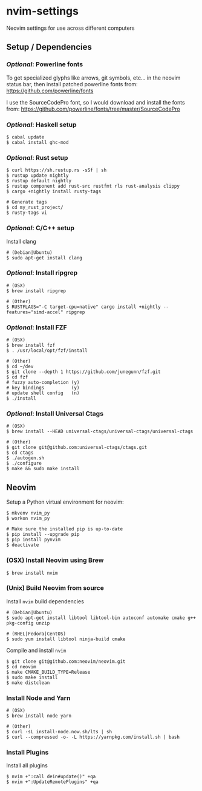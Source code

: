 nvim-settings
=============

Neovim settings for use across different computers


## Setup / Dependencies ##


### _Optional_: Powerline fonts ###

To get specialized glyphs like arrows, git symbols, etc... in the neovim status
bar, then install patched powerline fonts from:
https://github.com/powerline/fonts

I use the SourceCodePro font, so I would download and install the fonts from:
https://github.com/powerline/fonts/tree/master/SourceCodePro


### _Optional_: Haskell setup ###

```
$ cabal update
$ cabal install ghc-mod
```


### _Optional_: Rust setup ###

```
$ curl https://sh.rustup.rs -sSf | sh
$ rustup update nightly
$ rustup default nightly
$ rustup component add rust-src rustfmt rls rust-analysis clippy
$ cargo +nightly install rusty-tags

# Generate tags
$ cd my_rust_project/
$ rusty-tags vi
```


### _Optional_: C/C++ setup ###

Install clang

```
# (Debian|Ubuntu)
$ sudo apt-get install clang
```


### _Optional_: Install ripgrep ###

```
# (OSX)
$ brew install ripgrep

# (Other)
$ RUSTFLAGS="-C target-cpu=native" cargo install +nightly --features="simd-accel" ripgrep
```


### _Optional_: Install FZF ###

```
# (OSX)
$ brew install fzf
$ . /usr/local/opt/fzf/install

# (Other)
$ cd ~/dev
$ git clone --depth 1 https://github.com/junegunn/fzf.git
$ cd fzf
# fuzzy auto-completion (y)
# key bindings          (y)
# update shell config   (n)
$ ./install
```


### _Optional_: Install Universal Ctags ###

```
# (OSX)
$ brew install --HEAD universal-ctags/universal-ctags/universal-ctags

# (Other)
$ git clone git@github.com:universal-ctags/ctags.git
$ cd ctags
$ ./autogen.sh
$ ./configure
$ make && sudo make install
```

## Neovim ##


Setup a Python virtual environment for neovim:

```
$ mkvenv nvim_py
$ workon nvim_py

# Make sure the installed pip is up-to-date
$ pip install --upgrade pip
$ pip install pynvim
$ deactivate
```


### (OSX) Install Neovim using Brew ###

```
$ brew install nvim
```


### (Unix) Build Neovim from source ###


Install `nvim` build dependencies

```
# (Debian|Ubuntu)
$ sudo apt-get install libtool libtool-bin autoconf automake cmake g++ pkg-config unzip

# (RHEL|Fedora|CentOS)
$ sudo yum install libtool ninja-build cmake
```

Compile and install `nvim`

```
$ git clone git@github.com:neovim/neovim.git
$ cd neovim
$ make CMAKE_BUILD_TYPE=Release
$ sudo make install
$ make distclean
```


### Install Node and Yarn

```
# (OSX)
$ brew install node yarn

# (Other)
$ curl -sL install-node.now.sh/lts | sh
$ curl --compressed -o- -L https://yarnpkg.com/install.sh | bash 
```


### Install Plugins ###

Install all plugins

```
$ nvim +":call dein#update()" +qa
$ nvim +":UpdateRemotePlugins" +qa
```
